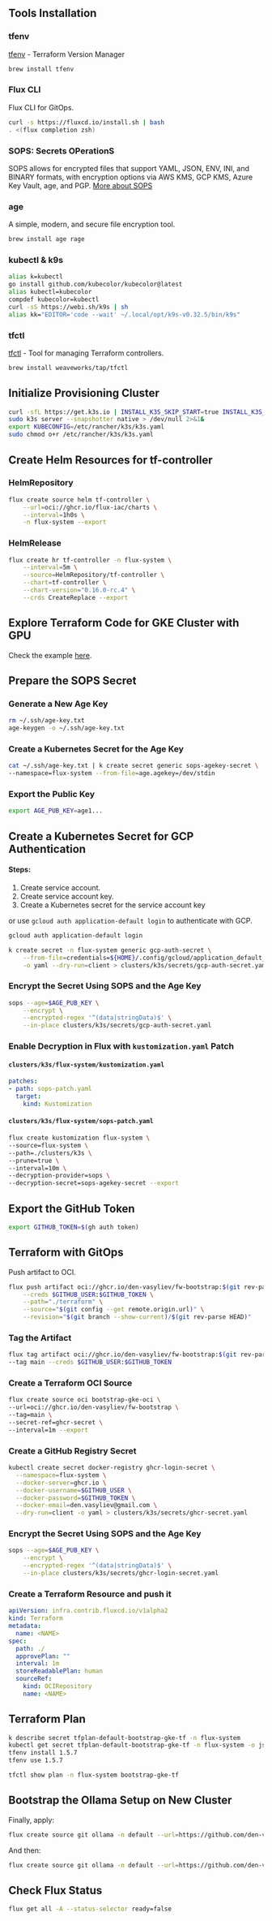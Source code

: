 ## Tools Installation

### tfenv
[tfenv](https://github.com/tfutils/tfenv) - Terraform Version Manager
```bash
brew install tfenv
```

### Flux CLI
Flux CLI for GitOps.
```bash
curl -s https://fluxcd.io/install.sh | bash
. <(flux completion zsh)
```

### SOPS: Secrets OPerationS
SOPS allows for encrypted files that support YAML, JSON, ENV, INI, and BINARY formats, with encryption options via AWS KMS, GCP KMS, Azure Key Vault, age, and PGP. 
[More about SOPS](https://github.com/getsops/sops/releases)

### age
A simple, modern, and secure file encryption tool.
```bash
brew install age rage
```

### kubectl & k9s
```bash
alias k=kubectl
go install github.com/kubecolor/kubecolor@latest
alias kubectl=kubecolor
compdef kubecolor=kubectl
curl -sS https://webi.sh/k9s | sh
alias kk="EDITOR='code --wait' ~/.local/opt/k9s-v0.32.5/bin/k9s"
```

### tfctl
[tfctl](https://flux-iac.github.io/tofu-controller/tfctl/) - Tool for managing Terraform controllers.
```bash
brew install weaveworks/tap/tfctl
```

## Initialize Provisioning Cluster
```bash
curl -sfL https://get.k3s.io | INSTALL_K3S_SKIP_START=true INSTALL_K3S_SKIP_ENABLE=true sh -
sudo k3s server --snapshotter native > /dev/null 2>&1&
export KUBECONFIG=/etc/rancher/k3s/k3s.yaml 
sudo chmod o+r /etc/rancher/k3s/k3s.yaml
```

## Create Helm Resources for tf-controller
### HelmRepository
```bash
flux create source helm tf-controller \
    --url=oci://ghcr.io/flux-iac/charts \
    --interval=1h0s \
    -n flux-system --export
```

### HelmRelease
```bash
flux create hr tf-controller -n flux-system \
    --interval=5m \
    --source=HelmRepository/tf-controller \
    --chart=tf-controller \
    --chart-version="0.16.0-rc.4" \
    --crds CreateReplace --export
```

## Explore Terraform Code for GKE Cluster with GPU
Check the example [here](./terraform/).

## Prepare the SOPS Secret

### Generate a New Age Key
```bash
rm ~/.ssh/age-key.txt
age-keygen -o ~/.ssh/age-key.txt
```

### Create a Kubernetes Secret for the Age Key
```bash
cat ~/.ssh/age-key.txt | k create secret generic sops-agekey-secret \
--namespace=flux-system --from-file=age.agekey=/dev/stdin
```

### Export the Public Key
```bash
export AGE_PUB_KEY=age1...
```

## Create a Kubernetes Secret for GCP Authentication
#### Steps:
1. Create service account.
2. Create service account key.
3. Create a Kubernetes secret for the service account key

or use `gcloud auth application-default login` to authenticate with GCP.
```bash
gcloud auth application-default login

k create secret -n flux-system generic gcp-auth-secret \
    --from-file=credentials=${HOME}/.config/gcloud/application_default_credentials.json \
    -o yaml --dry-run=client > clusters/k3s/secrets/gcp-auth-secret.yaml
```

### Encrypt the Secret Using SOPS and the Age Key
```bash
sops --age=$AGE_PUB_KEY \
    --encrypt \
    --encrypted-regex '^(data|stringData)$' \
    --in-place clusters/k3s/secrets/gcp-auth-secret.yaml
```

### Enable Decryption in Flux with `kustomization.yaml` Patch
#### `clusters/k3s/flux-system/kustomization.yaml`
```yaml
patches:
- path: sops-patch.yaml
  target:
    kind: Kustomization
```

#### `clusters/k3s/flux-system/sops-patch.yaml`
```bash
flux create kustomization flux-system \
--source=flux-system \
--path=./clusters/k3s \
--prune=true \
--interval=10m \
--decryption-provider=sops \
--decryption-secret=sops-agekey-secret --export
```

## Export the GitHub Token
```bash
export GITHUB_TOKEN=$(gh auth token)
```

## Terraform with GitOps
Push artifact to OCI.
```bash
flux push artifact oci://ghcr.io/den-vasyliev/fw-bootstrap:$(git rev-parse --short HEAD) \
    --creds $GITHUB_USER:$GITHUB_TOKEN \
    --path="./terraform" \
    --source="$(git config --get remote.origin.url)" \
    --revision="$(git branch --show-current)/$(git rev-parse HEAD)"
```

### Tag the Artifact
```bash
flux tag artifact oci://ghcr.io/den-vasyliev/fw-bootstrap:$(git rev-parse --short HEAD) \
--tag main --creds $GITHUB_USER:$GITHUB_TOKEN 
```

### Create a Terraform OCI Source
```bash
flux create source oci bootstrap-gke-oci \
--url=oci://ghcr.io/den-vasyliev/fw-bootstrap \
--tag=main \
--secret-ref=ghcr-secret \
--interval=1m --export
```

### Create a GitHub Registry Secret
```bash
kubectl create secret docker-registry ghcr-login-secret \
  --namespace=flux-system \
  --docker-server=ghcr.io \
  --docker-username=$GITHUB_USER \
  --docker-password=$GITHUB_TOKEN \
  --docker-email=den.vasyliev@gmail.com \
  --dry-run=client -o yaml > clusters/k3s/secrets/ghcr-secret.yaml
```

### Encrypt the Secret Using SOPS and the Age Key
```bash
sops --age=$AGE_PUB_KEY \
    --encrypt \
    --encrypted-regex '^(data|stringData)$' \
    --in-place clusters/k3s/secrets/ghcr-login-secret.yaml
```

### Create a Terraform Resource and push it
```yaml
apiVersion: infra.contrib.fluxcd.io/v1alpha2
kind: Terraform
metadata:
  name: <NAME>
spec:
  path: ./
  approvePlan: ""
  interval: 1m
  storeReadablePlan: human
  sourceRef:
    kind: OCIRepository
    name: <NAME>
```

## Terraform Plan
```bash
k describe secret tfplan-default-bootstrap-gke-tf -n flux-system
kubectl get secret tfplan-default-bootstrap-gke-tf -n flux-system -o jsonpath="{.data.tfplan}" | base64 --decode | gunzip > plan
tfenv install 1.5.7
tfenv use 1.5.7

tfctl show plan -n flux-system bootstrap-gke-tf 
```

## Bootstrap the Ollama Setup on New Cluster
Finally, apply:
```bash
flux create source git ollama -n default --url=https://github.com/den-vasyliev/fw-non-prod --branch=main --interval=5m --export
```
And then:
```bash
flux create source git ollama -n default --url=https://github.com/den-vasyliev/fw-non-prod --branch=main --interval=5m
```

## Check Flux Status
```bash
flux get all -A --status-selector ready=false
```
